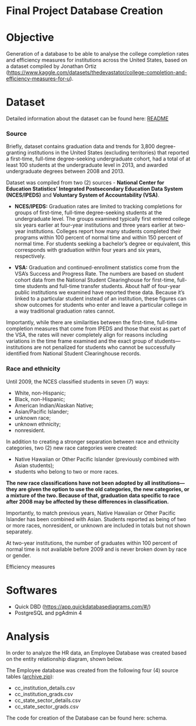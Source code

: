 # Final Project Database Creation

# Objective
Generation of a database to be able to analyse the college completion rates and efficiency measures for institutions across the United States, based on a dataset compiled by Jonathan Ortiz (https://www.kaggle.com/datasets/thedevastator/college-completion-and-efficiency-measures-for-u).


# Dataset
Detailed information about the dataset can be found here: [README](https://github.com/kfelds1/Final_Project/blob/9a4af7b1e13e7d53d938cf0289569e0474e35b69/README.txt)

### Source
Briefly, dataset contains graduation data and trends for 3,800 degree-granting institutions in the United States (excluding territories) that reported a first-time, full-time degree-seeking undergraduate cohort, had a total of at least 100 students at the undergraduate level in 2013, and awarded undergraduate degrees between 2008 and 2013.

Dataset was compiled from two (2) sources - **National Center for Education Statistics’ Integrated Postsecondary Education Data System (NCES/IPEDS)** and **Voluntary System of Accountability (VSA)**. 
- **NCES/IPEDS:** Graduation rates are limited to tracking completions for groups of first-time, full-time degree-seeking students at the undergraduate level. The groups examined typically first entered college six years earlier at four-year institutions and three years earlier at two-year institutions. Colleges report how many students completed their programs within 100 percent of normal time and within 150 percent of normal time. For students seeking a bachelor’s degree or equivalent, this corresponds with graduation within four years and six years, respectively.

- **VSA:** Graduation and continued-enrollment statistics come from the VSA’s Success and Progress Rate. The numbers are based on student cohort data from the National Student Clearinghouse for first-time, full-time students and full-time transfer students. About half of four-year public institutions we examined have reported these data. Because it’s linked to a particular student instead of an institution, these figures can show outcomes for students who enter and leave a particular college in a way traditional graduation rates cannot.

Importantly, while there are similarities between the first-time, full-time completion measures that come from IPEDS and those that exist as part of the VSA, the rates will never completely align for reasons including variations in the time frame examined and the exact group of students—institutions are not penalized for students who cannot be successfully identified from National Student Clearinghouse records.

### Race and ethnicity
Until 2009, the NCES classified students in seven (7) ways: 
- White, non-Hispanic; 
- Black, non-Hispanic; 
- American Indian/Alaskan Native; 
- Asian/Pacific Islander; 
- unknown race; 
- unknown ethnicity; 
- nonresident. 

In addition to creating a stronger separation between race and ethnicity categories, two (2) new race categories were created: 
- Native Hawaiian or Other Pacific Islander (previously combined with Asian students);
- students who belong to two or more races.

**The new race classifications have not been adopted by all institutions—they are given the option to use the old categories, the new categories, or a mixture of the two. Because of that, graduation data specific to race after 2008 may be affected by these differences in classification.**

Importantly, to match previous years, Native Hawaiian or Other Pacific Islander has been combined with Asian. Students reported as being of two or more races, nonresident, or unknown are included in totals but not shown separately.

At two-year institutions, the number of graduates within 100 percent of normal time is not available before 2009 and is never broken down by race or gender.

Efficiency measures


# Softwares
- Quick DBD (https://app.quickdatabasediagrams.com/#/)
- PostgreSQL and pgAdmin 4

# Analysis
In order to analyze the HR data, an Employee Database was created based on the entity relationship diagram, shown below. 

The Employee database was created from the following four (4) source tables ([archive.zip](https://github.com/kfelds1/Final_Project/blob/6b38d0e19ebf20343cb548641279730aa7440c88/archive.zip)): 
- cc_institution_details.csv
- cc_institution_grads.csv
- cc_state_sector_details.csv
- cc_state_sector_grads.csv

The code for creation of the Database can be found here: schema.
